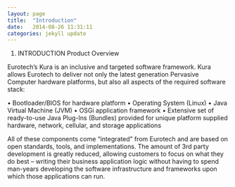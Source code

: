 ```yaml
---
layout: page
title:  "Introduction"
date:   2014-08-26 11:31:11
categories: jekyll update
---
```


1. INTRODUCTION
Product Overview

Eurotech’s Kura is an inclusive and targeted software framework.  Kura allows Eurotech to deliver not only the latest generation Pervasive Computer hardware platforms, but also all aspects of the required software stack:

•	Bootloader/BIOS for hardware platform
•	Operating System (Linux)
•	Java Virtual Machine (JVM)
•	OSGi application framework
•	Extensive set of ready-to-use Java Plug-Ins (Bundles) provided for unique platform supplied hardware, network, cellular, and storage applications

All of these components come “integrated” from Eurotech and are based on open standards, tools, and implementations.  The amount of 3rd party development is greatly reduced, allowing customers to focus on what they do best – writing their business application logic without having to spend man-years developing the software infrastructure and frameworks upon which those applications can run.


